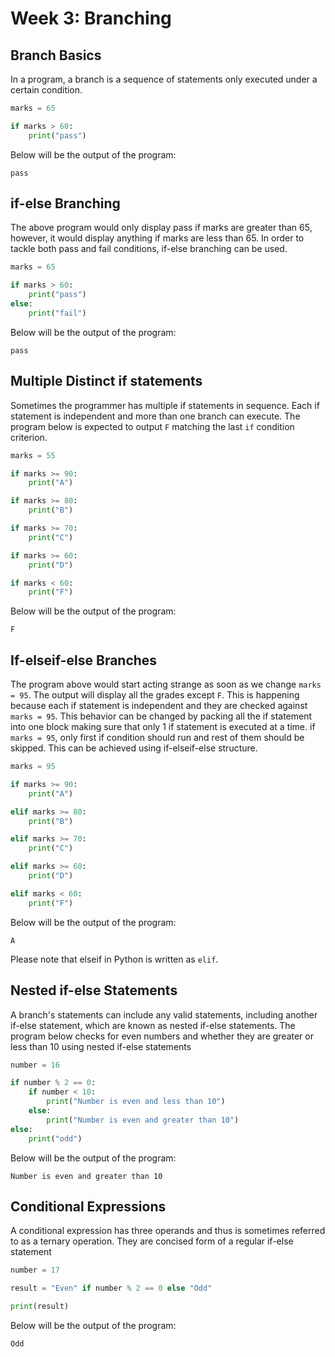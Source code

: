 # Week 3: Branching

## Branch Basics
In a program, a branch is a sequence of statements only executed under a certain condition.
```python
marks = 65

if marks > 60:
    print("pass")
```
Below will be the output of the program:
```
pass
```
## if-else Branching
The above program would only display pass if marks are greater than 65, however, it would display anything if marks are less than 65. In order to tackle both pass and fail conditions, if-else branching can be used.
```python
marks = 65

if marks > 60:
    print("pass")
else:
    print("fail")
```
Below will be the output of the program:
```
pass
```
## Multiple Distinct if statements
Sometimes the programmer has multiple if statements in sequence. Each if statement is independent and more than one branch can execute. The program below is expected to output `F` matching the last `if` condition criterion.
```python
marks = 55

if marks >= 90:
    print("A")

if marks >= 80:
    print("B")

if marks >= 70:
    print("C")

if marks >= 60:
    print("D")

if marks < 60:
    print("F")
```
Below will be the output of the program:
```
F
```
## If-elseif-else Branches
The program above would start acting strange as soon as we change `marks = 95`. The output will display all the grades except `F`. This is happening because each if statement is independent and they are checked against `marks = 95`. This behavior can be changed by packing all the if statement into one block making sure that only 1 if statement is executed at a time. if `marks = 95`, only first if condition should run and rest of them should be skipped. This can be achieved using if-elseif-else structure.
```python
marks = 95

if marks >= 90:
    print("A")

elif marks >= 80:
    print("B")

elif marks >= 70:
    print("C")

elif marks >= 60:
    print("D")

elif marks < 60:
    print("F")

```
Below will be the output of the program:
```
A
```

Please note that elseif in Python is written as `elif`.

## Nested if-else Statements
A branch's statements can include any valid statements, including another if-else statement, which are known as nested if-else statements. The program below checks for even numbers and whether they are greater or less than 10 using nested if-else statements
```python
number = 16

if number % 2 == 0:
    if number < 10:
        print("Number is even and less than 10")
    else:
        print("Number is even and greater than 10")
else:
    print("odd")

```
Below will be the output of the program:
```
Number is even and greater than 10
```
## Conditional Expressions
A conditional expression has three operands and thus is sometimes referred to as a ternary operation. They are concised form of a regular if-else statement
```python
number = 17

result = "Even" if number % 2 == 0 else "Odd"

print(result)

```
Below will be the output of the program:
```
Odd
```
